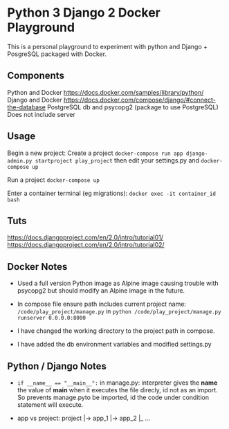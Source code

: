 # Python 3 Django 2 Docker Playground

This is a personal playground to experiment with python and Django + PosgreSQL packaged with Docker.

## Components

Python and Docker <https://docs.docker.com/samples/library/python/>
Django and Docker <https://docs.docker.com/compose/django/#connect-the-database>
PostgreSQL db and psycopg2 (package to use PostgreSQL)
Does not include server 

## Usage

Begin a new project:
Create a project `docker-compose run app django-admin.py startproject play_project` then edit your settings.py and `docker-compose up`

Run a project `docker-compose up`

Enter a container terminal (eg migrations): `docker exec -it container_id bash`

## Tuts

<https://docs.djangoproject.com/en/2.0/intro/tutorial01/>
<https://docs.djangoproject.com/en/2.0/intro/tutorial02/>

## Docker Notes

- Used a full version Python image as Alpine image causing trouble with psycopg2 but should modify an Alpine image in the future.

- In compose file ensure path includes current project name: `/code/play_project/manage.py` in `python /code/play_project/manage.py runserver 0.0.0.0:8000`

- I have changed the working directory to the project path in compose.

- I have added the db environment variables and modified settings.py

## Python / Django Notes

- `if __name__ == "__main__":` in manage.py: interpreter gives the __name__ the value of __main__ when it executes the file direcly, id not as an import. So prevents manage.pyto be imported, id the code under condition statement will execute.

- app vs project: project 
						|-> app_1
						|-> app_2
						|_ 	...